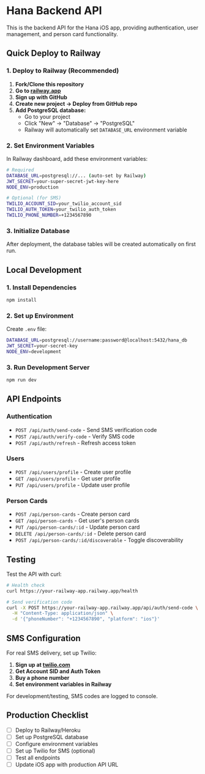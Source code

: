 # Hana Backend API

This is the backend API for the Hana iOS app, providing authentication, user management, and person card functionality.

## Quick Deploy to Railway

### 1. Deploy to Railway (Recommended)

1. **Fork/Clone this repository**
2. **Go to [railway.app](https://railway.app)**
3. **Sign up with GitHub**
4. **Create new project → Deploy from GitHub repo**
5. **Add PostgreSQL database:**
   - Go to your project
   - Click "New" → "Database" → "PostgreSQL"
   - Railway will automatically set `DATABASE_URL` environment variable

### 2. Set Environment Variables

In Railway dashboard, add these environment variables:

```bash
# Required
DATABASE_URL=postgresql://... (auto-set by Railway)
JWT_SECRET=your-super-secret-jwt-key-here
NODE_ENV=production

# Optional (for SMS)
TWILIO_ACCOUNT_SID=your_twilio_account_sid
TWILIO_AUTH_TOKEN=your_twilio_auth_token
TWILIO_PHONE_NUMBER=+1234567890
```

### 3. Initialize Database

After deployment, the database tables will be created automatically on first run.

## Local Development

### 1. Install Dependencies
```bash
npm install
```

### 2. Set up Environment
Create `.env` file:
```bash
DATABASE_URL=postgresql://username:password@localhost:5432/hana_db
JWT_SECRET=your-secret-key
NODE_ENV=development
```

### 3. Run Development Server
```bash
npm run dev
```

## API Endpoints

### Authentication
- `POST /api/auth/send-code` - Send SMS verification code
- `POST /api/auth/verify-code` - Verify SMS code
- `POST /api/auth/refresh` - Refresh access token

### Users
- `POST /api/users/profile` - Create user profile
- `GET /api/users/profile` - Get user profile
- `PUT /api/users/profile` - Update user profile

### Person Cards
- `POST /api/person-cards` - Create person card
- `GET /api/person-cards` - Get user's person cards
- `PUT /api/person-cards/:id` - Update person card
- `DELETE /api/person-cards/:id` - Delete person card
- `POST /api/person-cards/:id/discoverable` - Toggle discoverability

## Testing

Test the API with curl:

```bash
# Health check
curl https://your-railway-app.railway.app/health

# Send verification code
curl -X POST https://your-railway-app.railway.app/api/auth/send-code \
  -H "Content-Type: application/json" \
  -d '{"phoneNumber": "+1234567890", "platform": "ios"}'
```

## SMS Configuration

For real SMS delivery, set up Twilio:

1. **Sign up at [twilio.com](https://twilio.com)**
2. **Get Account SID and Auth Token**
3. **Buy a phone number**
4. **Set environment variables in Railway**

For development/testing, SMS codes are logged to console.

## Production Checklist

- [ ] Deploy to Railway/Heroku
- [ ] Set up PostgreSQL database
- [ ] Configure environment variables
- [ ] Set up Twilio for SMS (optional)
- [ ] Test all endpoints
- [ ] Update iOS app with production API URL 
